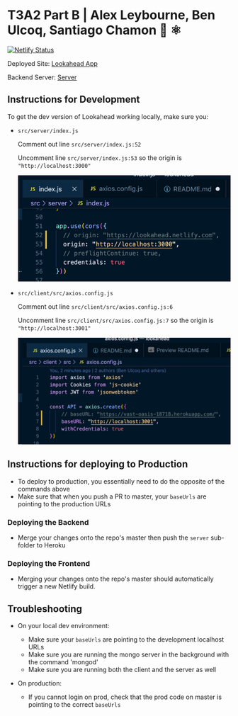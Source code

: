 # T3A2 Part B | Alex Leybourne, Ben Ulcoq, Santiago Chamon :sweet_potato: ⚛️

[![Netlify Status](https://api.netlify.com/api/v1/badges/1f4244b9-9651-47ce-997d-365175476ab1/deploy-status)](https://app.netlify.com/sites/lookahead/deploys)

Deployed Site: [Lookahead App](https://lookahead.netlify.com/)

Backend Server: [Server](https://vast-oasis-18718.herokuapp.com)

## Instructions for Development
To get the dev version of Lookahead working locally, make sure you:
  - `src/server/index.js`

    Comment out line `src/server/index.js:52`

    Uncomment line `src/server/index.js:53` so the origin is `"http://localhost:3000"`

    ![dev-srv-cors](lookahead_pics/dev-srv-cors.png)

  - `src/client/src/axios.config.js`

    Comment out line `src/client/src/axios.config.js:6`

    Uncomment line `src/client/src/axios.config.js:7` so the origin is `"http://localhost:3001"`

    ![dev-client-cors](lookahead_pics/dev-client-cors.png)

## Instructions for deploying to Production
  - To deploy to production, you essentially need to do the opposite of the commands above
  - Make sure that when you push a PR to master, your `baseUrls` are pointing to the production URLs

  ### Deploying the Backend
  - Merge your changes onto the repo's master then push the `server` sub-folder to Heroku

  ### Deploying the Frontend
  - Merging your changes onto the repo's master should automatically trigger a new Netlify build.

## Troubleshooting
  - On your local dev environment:
    - Make sure your `baseUrls` are pointing to the development localhost URLs
    - Make sure you are running the mongo server in the background with the command 'mongod'
    - Make sure you are running both the client and the server as well

  - On production:
    - If you cannot login on prod, check that the prod code on master is pointing to the correct `baseUrls`
